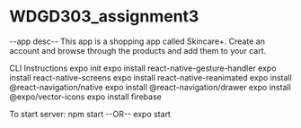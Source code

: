 # WDGD303_assignment3

--app desc--
This app is a shopping app called Skincare+. Create an account and browse through the products and add them to your cart. 

CLI Instructions
expo init
expo install react-native-gesture-handler
expo install react-native-screens
expo install react-native-reanimated
expo install @react-navigation/native
expo install @react-navigation/drawer
expo install @expo/vector-icons
expo install firebase

To start server:
npm start
--OR--
expo start